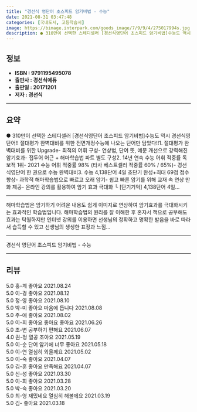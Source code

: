 ```yaml
---
title: "경선식 영단어 초스피드 암기비법 - 수능"
date: 2021-08-31 03:47:48
categories: [국내도서, 고등학습서]
image: https://bimage.interpark.com/goods_image/7/9/9/4/275017994s.jpg
description: ● 310만이 선택한 스테디셀러 [경선식영단어 초스피드 암기비법]수능도 역시 경선식영단어!! 절대평가 완벽대비를 위한 전면개정수능에 나오는 단어만 담았다!!1. 절대평가 완벽대비를 위한 Upgrade- 최적의 어휘 구성- 연상법, 단어 뜻, 예문 개선으로 강력해진 암기효과- 접두어 어
---
```


## **정보**

- **ISBN : 9791195495078**
- **출판사 : 경선식에듀**
- **출판일 : 20171201**
- **저자 : 경선식**

------



## **요약**

●  310만이 선택한 스테디셀러 [경선식영단어 초스피드 암기비법]수능도 역시 경선식영단어!! 절대평가 완벽대비를 위한 전면개정수능에 나오는 단어만 담았다!!1. 절대평가 완벽대비를 위한 Upgrade- 최적의 어휘 구성- 연상법, 단어 뜻, 예문 개선으로 강력해진 암기효과- 접두어 어근 + 해마학습법 파트 별도 구성2. 14년 연속 수능 어휘 적중률 독보적 1위- 2021 수능 어휘 적중률 98% (타사 베스트셀러 적중률 60% / 65%)- 경선식영단어 한 권으로 수능 완벽대비3. 수능 4,138단어 4일 초단기 완성+최대 69점 점수향상- 과학적 해마학습법으로 빠르고 오래 암기- 쉽고 빠른 암기를 위해 교재 속 연상 만화 제공- 온라인 강의를 활용하여 암기 효과 극대화 └ [단기기억] 4,138단어 4일...

------

해마학습법은 암기하기 어려운 내용도 쉽게 이미지로 연상하여 암기효과를 극대화시키는 효과적인 학습법입니다. 해마학습법의 원리를 잘 이해한 후 혼자서 책으로 공부해도 효과는 탁월하지만 인터넷 강의를 이용하면 선생님의 정확하고 명확한 발음을 바로 따라서 습득할 수 있고 선생님의 생생한 표정과 느낌... 

------


경선식 영단어 초스피드 암기비법 - 수능 

------


## **리뷰** 

5.0 홍-계 좋아요 2021.08.24 <br/>5.0 이-경 좋아요 2021.08.12 <br/>5.0 정-영 좋아요 2021.08.10 <br/>5.0 박-미 좋아요
마음에 듭니다 2021.08.08 <br/>5.0 주-애 좋아요 2021.08.02 <br/>5.0 이-희 좋아요 좋아요 좋아요 2021.06.26 <br/>5.0 조-변 공부하기 편해요 2021.06.07 <br/>4.0 권-정 열공 조아요 2021.05.19 <br/>5.0 이-순 단어 암기에 너무 좋아요 2021.05.18 <br/>5.0 이-연 열심히 외울께요 2021.05.02 <br/>5.0 이-숙 좋아요 2021.04.07 <br/>5.0 김-훈 좋아요 만족해요 2021.04.07 <br/>5.0 신-성 좋아요 2021.03.30 <br/>5.0 이-희 좋아요 2021.03.28 <br/>5.0 박-숙 좋아요 2021.03.20 <br/>5.0 최-영 재밌네요 열심히 해볼께요 2021.03.19 <br/>5.0 김- 좋아요  2021.03.18 <br/>